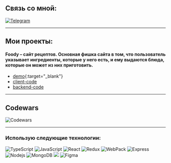 ## Связь со мной: 
[![Telegram](https://img.shields.io/badge/Telegram-111111?style=for-the-badge&logo=telegram)](https://t.me/arbimerzhoev)
***

## Мои проекты:

#### Foody &ndash; сайт рецептов. Основная фишка сайта в том, что пользователь указывает ингредиенты, которые у него есть, и ему выдаются блюда, которые он может из них приготовить.
* [demo](https://foody-frontend.vercel.app){:target="_blank"}
* [client-code](https://github.com/merzhoev/foody-frontend)
* [backend-code](https://github.com/merzhoev/foody-backend)

***

## Codewars
![Codewars](https://www.codewars.com/users/merzhoev/badges/large)

***

### Использую следующие технологии:

<p>
  <img alt="TypeScript" src="https://img.shields.io/badge/-TypeScript-090909?style=for-the-badge&logo=TypeScript&logoColor=2f74c0"/>
  <img alt="JavaScript" src="https://img.shields.io/badge/-JavaScript-red?style=for-the-badge&logo=JavaScript&logoColor=white"/>   
  <img alt="React" src="https://img.shields.io/badge/-React-45b8d8?style=for-the-badge&logo=react&logoColor=white" />    
  <img alt="Redux" src="https://img.shields.io/badge/-Redux-430098?style=for-the-badge&logo=redux&logoColor=white" />   
  <img alt="WebPack" src="https://img.shields.io/badge/webpack-111111?style=for-the-badge&logo=Webpack" />   
  <img alt="Express" src="https://img.shields.io/badge/-Express-pink?style=for-the-badge&logo=Express&logoColor=black" />
  <img alt="Nodejs" src="https://img.shields.io/badge/-Nodejs-43853d?style=for-the-badge&logo=Node.js&logoColor=white" />
  <img alt="MongoDB" src="https://img.shields.io/badge/-mongo_DB-white?style=for-the-badge&logo=mongoDB&logoColor=43853d" />
  <img src="https://img.shields.io/static/v1?style=for-the-badge&message=Postman&color=ffffff&logo=Postman&logoColor=FF6C37&label="/>
  <img alt="Figma" src="https://img.shields.io/badge/-Figma-black?style=for-the-badge&logo=Figma&logoColor=0d8200"/>
</p>
